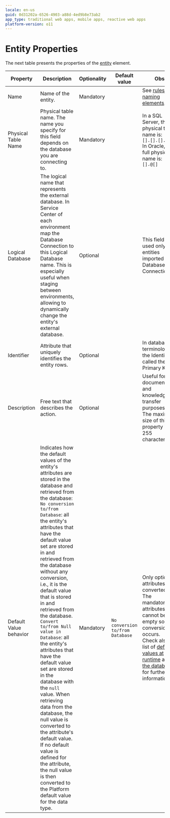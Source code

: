 ```yaml
---
locale: en-us
guid: 0d31202a-6526-4903-a88d-4ed9b8e73ab2
app_type: traditional web apps, mobile apps, reactive web apps
platform-version: o11
---
```


# Entity Properties

The next table presents the properties of the [entity](<../../../extensibility-and-integration/integration-studio/managing-extensions/entity-define.md>) element.  

|Property|Description|Optionality|Default value|Obs.|
|--- |--- |--- |--- |--- |
|Name|Name of the entity.|Mandatory||See [rules for naming elements](<../element-naming.md>).|
|Physical Table Name|Physical table name. The name you specify for this field depends on the database you are connecting to.|Mandatory||In a SQL Server, the full physical table name is:<br/>`[].[].[].`<br/>In Oracle, the full physical name is:<br/>`[].@[]`|
|Logical Database|The logical name that represents the external database. In Service Center of each environment map the Database Connection to this Logical Database name. This is especially useful when staging between environments, allowing to dynamically change the entity's external database.|Optional||This field is used only for entities imported using Database Connections.|
|Identifier|Attribute that uniquely identifies the entity rows.|Optional||In database terminology, the Identifier is called the Primary Key.|
|Description|Free text that describes the action.|Optional||Useful for documentation and knowledge transfer purposes.<br/>The maximum size of this property is 255 characters.|
|Default Value behavior|Indicates how the default values of the entity's attributes are stored in the database and retrieved from the database:<br/>`No conversion to/from Database`: all the entity's attributes that have the default value set are stored in and retrieved from the database without any conversion, i.e., it is the default value that is stored in and retrieved from the database.<br/> `Convert to/from Null value in Database`: all the entity's attributes that have the default value set are stored in the database with the `null` value. When retrieving data from the database, the null value is converted to the attribute's default value. If no default value is defined for the attribute,  the null value is then converted to the Platform default value for the data type.|Mandatory|`No conversion to/from Database`|Only optional attributes are converted. The mandatory attributes cannot be empty so no conversion occurs.<br/>Check also the list of [default values at runtime](<../../data/data-types/available-data-types.md>) and [in the database](<../../data/database/default-values-on-database.md>) for further information.|
